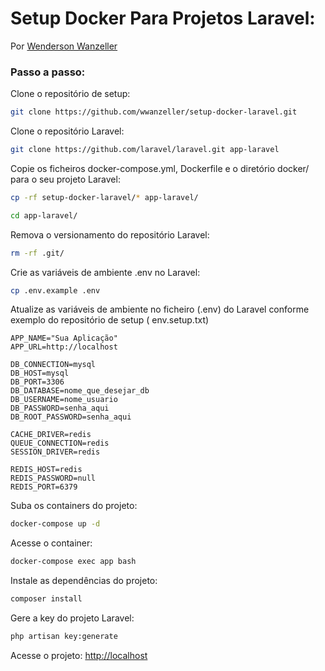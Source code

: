 # Setup Docker Para Projetos Laravel:
Por [Wenderson Wanzeller](https://www.linkedin.com/in/wenderson-wanzeller/)

### Passo a passo:
Clone o repositório de setup:
```sh
git clone https://github.com/wwanzeller/setup-docker-laravel.git
```

Clone o repositório Laravel:
```sh
git clone https://github.com/laravel/laravel.git app-laravel
```

Copie os ficheiros docker-compose.yml, Dockerfile e o diretório docker/ para o seu projeto Laravel:
```sh
cp -rf setup-docker-laravel/* app-laravel/
```
```sh
cd app-laravel/
```
Remova o versionamento do repositório Laravel:
```sh
rm -rf .git/
```
Crie as variáveis de ambiente .env no Laravel:
```sh
cp .env.example .env
```
Atualize as variáveis de ambiente no ficheiro (.env) do Laravel conforme exemplo do repositório de setup (
env.setup.txt)

```dosini
APP_NAME="Sua Aplicação"
APP_URL=http://localhost

DB_CONNECTION=mysql
DB_HOST=mysql
DB_PORT=3306
DB_DATABASE=nome_que_desejar_db
DB_USERNAME=nome_usuario
DB_PASSWORD=senha_aqui
DB_ROOT_PASSWORD=senha_aqui

CACHE_DRIVER=redis
QUEUE_CONNECTION=redis
SESSION_DRIVER=redis

REDIS_HOST=redis
REDIS_PASSWORD=null
REDIS_PORT=6379
```

Suba os containers do projeto:
```sh
docker-compose up -d
```

Acesse o container:
```sh
docker-compose exec app bash
```

Instale as dependências do projeto:
```sh
composer install
```

Gere a key do projeto Laravel:
```sh
php artisan key:generate
```

Acesse o projeto:
[http://localhost](http://localhost)
